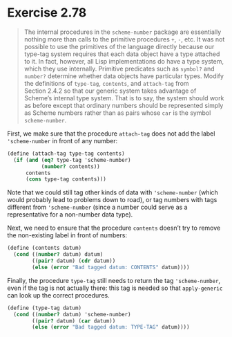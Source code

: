 # Exercise 2.78

> The internal procedures in the `scheme-number` package are essentially nothing more than calls to the primitive procedures `+`, `-`, etc.
> It was not possible to use the primitives of the language directly because our type-tag system requires that each data object have a type attached to it.
> In fact, however, all Lisp implementations do have a type system, which they use internally.
> Primitive predicates such as `symbol?` and `number?` determine whether data objects have particular types.
> Modify the definitions of `type-tag`, `contents`, and `attach-tag` from Section 2.4.2 so that our generic system takes advantage of Scheme’s internal type system.
> That is to say, the system should work as before except that ordinary numbers should be represented simply as Scheme numbers rather than as pairs whose `car` is the symbol `scheme-number`.



First, we make sure that the procedure `attach-tag` does not add the label `'scheme-number` in front of any number:
```scheme
(define (attach-tag type-tag contents)
  (if (and (eq? type-tag 'scheme-number)
           (number? contents))
      contents
      (cons type-tag contents)))
```
Note that we could still tag other kinds of data with `'scheme-number` (which would probably lead to problems down to road), or tag numbers with tags different from `'scheme-number` (since a number could serve as a representative for a non-number data type).

Next, we need to ensure that the procedure `contents` doesn’t try to remove the non-existing label in front of numbers:
```scheme
(define (contents datum)
  (cond ((number? datum) datum)
        ((pair? datum) (cdr datum))
        (else (error "Bad tagged datum: CONTENTS" datum))))
```

Finally, the procedure `type-tag` still needs to return the tag `'scheme-number`, even if the tag is not actually there:
this tag is needed so that `apply-generic` can look up the correct procedures.
```scheme
(define (type-tag datum)
  (cond ((number? datum) 'scheme-number)
        ((pair? datum) (car datum))
        (else (error "Bad tagged datum: TYPE-TAG" datum))))
```
